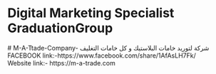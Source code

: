 <h1>Digital Marketing Specialist GraduationGroup</h1>
# M-A-Ttade-Company-
شركة لتوريد خامات البلاستيك و كل خامات التغليف
FACEBOOK link:-https://www.facebook.com/share/1AfAsLH7Fk/ <br>
Website link:- https://m-a-trade.com
